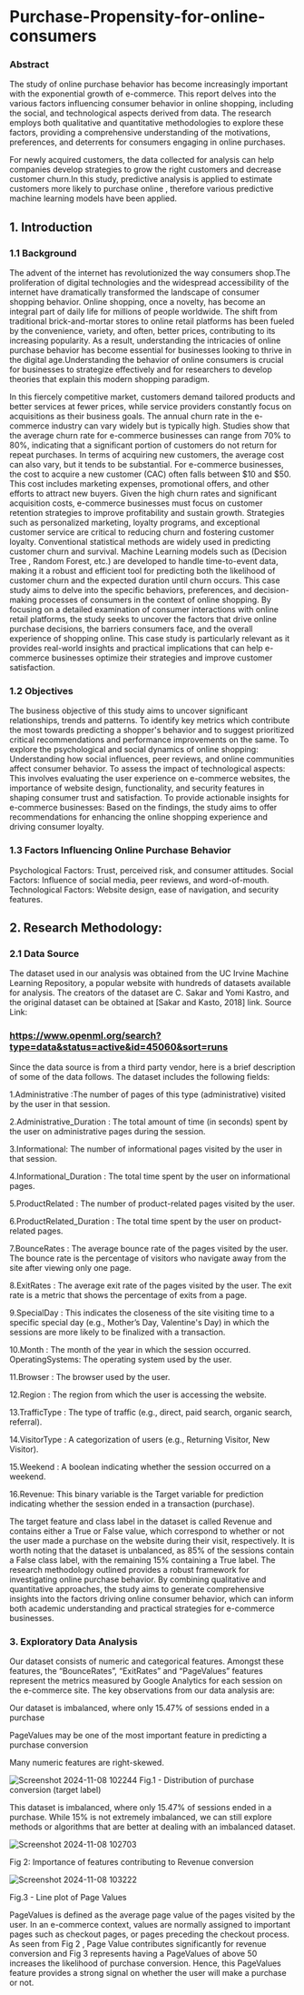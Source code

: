 # Purchase-Propensity-for-online-consumers
### Abstract
The study of online purchase behavior has become increasingly important with the exponential growth of e-commerce. This report delves into the various factors influencing consumer behavior in online shopping, including the social, and technological aspects derived from data. The research employs both qualitative and quantitative methodologies to explore these factors, providing a comprehensive understanding of the motivations, preferences, and deterrents for consumers engaging in online purchases.

For newly acquired customers, the data collected for analysis can help companies develop strategies to grow the right customers and decrease customer churn.In this study, predictive analysis is applied to estimate customers more likely to purchase online , therefore various predictive machine learning models have been applied. 
## 1. Introduction
### 1.1 Background
The advent of the internet has revolutionized the way consumers shop.The proliferation of digital technologies and the widespread accessibility of the internet have dramatically transformed the landscape of consumer shopping behavior. Online shopping, once a novelty, has become an integral part of daily life for millions of people worldwide. The shift from traditional brick-and-mortar stores to online retail platforms has been fueled by the convenience, variety, and often, better prices, contributing to its increasing popularity. As a result, understanding the intricacies of online purchase behavior has become essential for businesses looking to thrive in the digital age.Understanding the behavior of online consumers is crucial for businesses to strategize effectively and for researchers to develop theories that explain this modern shopping paradigm. 

In this fiercely competitive market, customers demand tailored products and better services at fewer prices, while service providers constantly focus on acquisitions as their business goals. The annual churn rate in the e-commerce industry can vary widely but is typically high. Studies show that the average churn rate for e-commerce businesses can range from 70% to 80%, indicating that a significant portion of customers do not return for repeat purchases​​. In terms of acquiring new customers, the average cost can also vary, but it tends to be substantial. For e-commerce businesses, the cost to acquire a new customer (CAC) often falls between $10 and $50. This cost includes marketing expenses, promotional offers, and other efforts to attract new buyers​​. Given the high churn rates and significant acquisition costs, e-commerce businesses must focus on customer retention strategies to improve profitability and sustain growth. Strategies such as personalized marketing, loyalty programs, and exceptional customer service are critical to reducing churn and fostering customer loyalty​​.
Conventional statistical methods are widely used in predicting customer churn and survival. Machine Learning models such as (Decision Tree , Random Forest, etc.) are developed to handle time-to-event data, making it a robust and efficient tool for predicting both the likelihood of customer churn and the expected duration until churn occurs.
This case study aims to delve into the specific behaviors, preferences, and decision-making processes of consumers in the context of online shopping. By focusing on a detailed examination of consumer interactions with online retail platforms, the study seeks to uncover the factors that drive online purchase decisions, the barriers consumers face, and the overall experience of shopping online. This case study is particularly relevant as it provides real-world insights and practical implications that can help e-commerce businesses optimize their strategies and improve customer satisfaction.
### 1.2 Objectives
The business objective of this study aims to uncover significant relationships, trends and patterns. 
To identify key metrics which contribute the most towards predicting a shopper's behavior and to suggest prioritized critical recommendations and performance improvements on the same.
To explore the psychological and social dynamics of online shopping: Understanding how social influences, peer reviews, and online communities affect consumer behavior.
To assess the impact of technological aspects: This involves evaluating the user experience on e-commerce websites, the importance of website design, functionality, and security features in shaping consumer trust and satisfaction.
To provide actionable insights for e-commerce businesses: Based on the findings, the study aims to offer recommendations for enhancing the online shopping experience and driving consumer loyalty.

### 1.3 Factors Influencing Online Purchase Behavior
Psychological Factors: Trust, perceived risk, and consumer attitudes.
Social Factors: Influence of social media, peer reviews, and word-of-mouth.
Technological Factors: Website design, ease of navigation, and security features.

## 2. Research Methodology:
### 2.1 Data Source
The dataset used in our analysis was obtained from the UC Irvine Machine Learning Repository, a popular website with hundreds of datasets available for analysis. The creators of the dataset are C. Sakar and Yomi Kastro, and the original dataset can be obtained at [Sakar and Kasto, 2018] link.
Source Link: 
### https://www.openml.org/search?type=data&status=active&id=45060&sort=runs
Since the data source is from a third party vendor, here is a brief description of some of the data follows. The dataset includes the following fields:

1.Administrative :The number of pages of this type (administrative) visited by the user in that session.

2.Administrative_Duration : The total amount of time (in seconds) spent by the user on administrative pages during the session.

3.Informational: The number of informational pages visited by the user in that session.

4.Informational_Duration : The total time spent by the user on informational pages.

5.ProductRelated : The number of product-related pages visited by the user.

6.ProductRelated_Duration : The total time spent by the user on product-related pages.

7.BounceRates : The average bounce rate of the pages visited by the user. The bounce rate is the percentage of visitors who navigate away from the site after viewing only one page.

8.ExitRates : The average exit rate of the pages visited by the user. The exit rate is a metric that shows the percentage of exits from a page.

9.SpecialDay : This indicates the closeness of the site visiting time to a specific special day (e.g., Mother’s Day, Valentine's Day) in which the sessions are more likely to be finalized with a transaction.

10.Month : The month of the year in which the session occurred. OperatingSystems: The operating system used by the user.

11.Browser : The browser used by the user.

12.Region : The region from which the user is accessing the website.

13.TrafficType : The type of traffic (e.g., direct, paid search, organic search, referral).

14.VisitorType : A categorization of users (e.g., Returning Visitor, New Visitor).

15.Weekend : A boolean indicating whether the session occurred on a weekend.

16.Revenue: This binary variable is the Target variable for prediction indicating whether the session ended in a transaction (purchase).

The target feature and class label in the dataset is called Revenue and contains either a True or False value, which correspond to whether or not the user made a purchase on the website during their visit, respectively. It is worth noting that the dataset is unbalanced, as 85% of the sessions contain a False class label, with the remaining 15% containing a True label.
The research methodology outlined provides a robust framework for investigating online purchase behavior. By combining qualitative and quantitative approaches, the study aims to generate comprehensive insights into the factors driving online consumer behavior, which can inform both academic understanding and practical strategies for e-commerce businesses.
### 3. Exploratory Data Analysis
Our dataset consists of numeric and categorical features. Amongst these features, the “BounceRates”, “ExitRates” and “PageValues” features represent the metrics measured by Google Analytics for each session on the e-commerce site. The key observations from our data analysis are:

Our dataset is imbalanced, where only 15.47% of sessions ended in a purchase

PageValues may be one of the most important feature in predicting a purchase conversion

Many numeric features are right-skewed.

![Screenshot 2024-11-08 102244](https://github.com/user-attachments/assets/ee1ecb1b-ef0c-4aa6-88b7-fb9cb5847d4b)
Fig.1 - Distribution of purchase conversion (target label)

This dataset is imbalanced, where only 15.47% of sessions ended in a purchase. While 15% is not extremely imbalanced, we can still explore methods or algorithms that are better at dealing with an imbalanced dataset.

![Screenshot 2024-11-08 102703](https://github.com/user-attachments/assets/38c9a701-bc47-4c12-ae30-efac236dc065)

Fig 2: Importance of features contributing to Revenue conversion

![Screenshot 2024-11-08 103222](https://github.com/user-attachments/assets/3f415071-30e8-4d6c-bbaa-09022b6a257a)

Fig.3 - Line plot of Page Values


PageValues is defined as the average page value of the pages visited by the user. In an e-commerce context, values are normally assigned to important pages such as checkout pages, or pages preceding the checkout process. As seen from Fig 2 , Page Value contributes significantly for revenue conversion and Fig 3 represents having a PageValues of above 50 increases the likelihood of purchase conversion. Hence, this PageValues feature provides a strong signal on whether the user will make a purchase or not.




